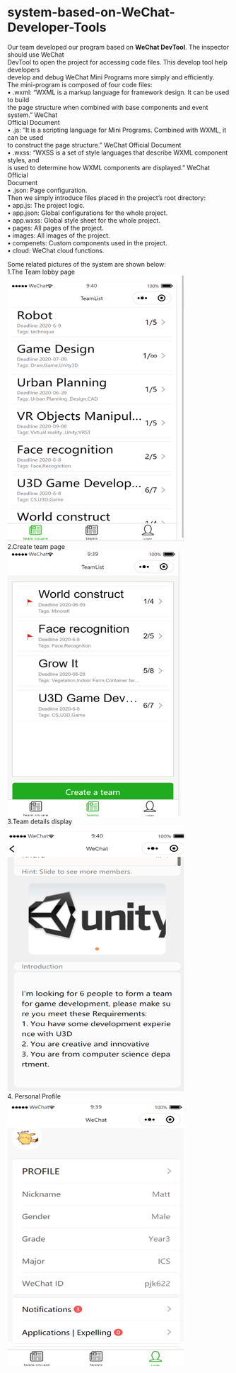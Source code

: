 # system-based-on-WeChat-Developer-Tools

Our team developed our program based on  __WeChat DevTool__. The inspector should use WeChat  
DevTool to open the project for accessing code files. This develop tool help developers  
develop and debug WeChat Mini Programs more simply and efficiently.  
The mini-program is composed of four code files:  
• .wxml: “WXML is a markup language for framework design. It can be used to build  
the page structure when combined with base components and event system.” WeChat  
Official Document  
• .js: “It is a scripting language for Mini Programs. Combined with WXML, it can be used  
to construct the page structure.” WeChat Official Document  
• .wxss: “WXSS is a set of style languages that describe WXML component styles, and  
is used to determine how WXML components are displayed.” WeChat Official  
Document  
• .json: Page configuration.  
Then we simply introduce files placed in the project’s root directory:  
• app.js: The project logic.  
• app.json: Global configurations for the whole project.  
• app.wxss: Global style sheet for the whole project.  
• pages: All pages of the project.  
• images: All images of the project.  
• compenets: Custom components used in the project.  
• cloud: WeChat cloud functions.   
 
Some related pictures of the system are shown below:  
1.The Team lobby page  
<img src="https://github.com/JunkunPeng17/system-based-on-WeChat-Developer-Tools/blob/master/mini/Snipaste_2020-08-06_09-40-14.png" width="400" height="600" alt="组队大厅"/>  
2.Create team page  
<img src="https://github.com/JunkunPeng17/system-based-on-WeChat-Developer-Tools/blob/master/mini/Snipaste_2020-08-06_09-40-04.png" width="400" height="600" alt="创建队伍"/>   
3.Team details display  
<img src="https://github.com/JunkunPeng17/system-based-on-WeChat-Developer-Tools/blob/master/mini/Snipaste_2020-08-06_09-41-02.png" width="400" height="600" alt="队伍展示"/>  
4. Personal Profile  
<img src="https://github.com/JunkunPeng17/system-based-on-WeChat-Developer-Tools/blob/master/mini/Snipaste_2020-08-06_09-39-42.png" width="400" height="600" alt="个人资料"/>  

